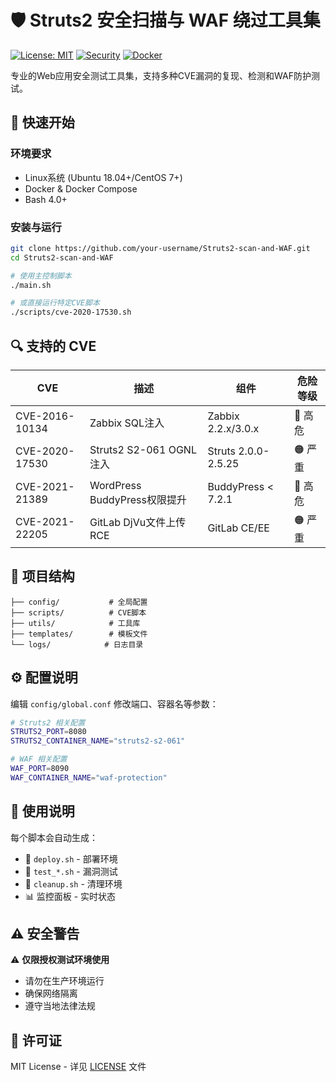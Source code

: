 # 🛡️ Struts2 安全扫描与 WAF 绕过工具集

[![License: MIT](https://img.shields.io/badge/License-MIT-yellow.svg)](https://opensource.org/licenses/MIT)
[![Security](https://img.shields.io/badge/Security-Testing-red.svg)]()
[![Docker](https://img.shields.io/badge/Docker-Required-blue.svg)]()

专业的Web应用安全测试工具集，支持多种CVE漏洞的复现、检测和WAF防护测试。

## 🚀 快速开始

### 环境要求
- Linux系统 (Ubuntu 18.04+/CentOS 7+)
- Docker & Docker Compose
- Bash 4.0+

### 安装与运行
```bash
git clone https://github.com/your-username/Struts2-scan-and-WAF.git
cd Struts2-scan-and-WAF

# 使用主控制脚本
./main.sh

# 或直接运行特定CVE脚本
./scripts/cve-2020-17530.sh
```

## 🔍 支持的 CVE

| CVE | 描述 | 组件 | 危险等级 |
|-----|------|------|----------|
| CVE-2016-10134 | Zabbix SQL注入 | Zabbix 2.2.x/3.0.x | 🔴 高危 |
| CVE-2020-17530 | Struts2 S2-061 OGNL注入 | Struts 2.0.0-2.5.25 | 🟠 严重 |
| CVE-2021-21389 | WordPress BuddyPress权限提升 | BuddyPress < 7.2.1 | 🔴 高危 |
| CVE-2021-22205 | GitLab DjVu文件上传RCE | GitLab CE/EE | 🟠 严重 |

## 📁 项目结构

```
├── config/           # 全局配置
├── scripts/          # CVE脚本
├── utils/            # 工具库  
├── templates/        # 模板文件
└── logs/            # 日志目录
```

## ⚙️ 配置说明

编辑 `config/global.conf` 修改端口、容器名等参数：

```bash
# Struts2 相关配置
STRUTS2_PORT=8080
STRUTS2_CONTAINER_NAME="struts2-s2-061"

# WAF 相关配置  
WAF_PORT=8090
WAF_CONTAINER_NAME="waf-protection"
```

## 🔧 使用说明

每个脚本会自动生成：
- 🚀 `deploy.sh` - 部署环境
- 🧪 `test_*.sh` - 漏洞测试 
- 🧹 `cleanup.sh` - 清理环境
- 📊 监控面板 - 实时状态

## ⚠️ 安全警告

⚠️ **仅限授权测试环境使用**
- 请勿在生产环境运行
- 确保网络隔离
- 遵守当地法律法规

## 📝 许可证

MIT License - 详见 [LICENSE](LICENSE) 文件